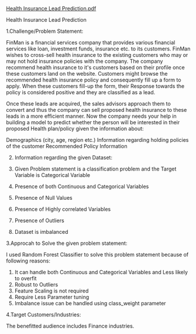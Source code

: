 [Health Insurance Lead Prediction.pdf](https://github.com/Venkatesh-Kalyane/Health-Insurance-Lead-Prediction/files/6056818/Health.Insurance.Lead.Prediction.pdf)


Health Insurance Lead Prediction

1.Challenge/Problem Statement:

FinMan is a financial services company that provides various financial services like loan, investment funds, insurance etc. to its customers. FinMan wishes to cross-sell health insurance to the existing customers who may or may not hold insurance policies with the company. The company recommend health insurance to it's customers based on their profile once these customers land on the website. Customers might browse the recommended health insurance policy and consequently fill up a form to apply. When these customers fill-up the form, their Response towards the policy is considered positive and they are classified as a lead.

Once these leads are acquired, the sales advisors approach them to convert and thus the company can sell proposed health insurance to these leads in a more efficient manner.
Now the company needs your help in building a model to predict whether the person will be interested in their proposed Health plan/policy given the information about:

Demographics (city, age, region etc.)
Information regarding holding policies of the customer
Recommended Policy Information


2. Information regarding the given Dataset:

1. Given Problem statement is a classification problem and the Target Variable is Categorical Variable
2. Presence of both Continuous and Categorical Variables
3. Presence of Null Values
4. Presence of Highly correlated Variables
5. Presence of Outliers
6. Dataset is imbalanced


3.Approcah to Solve the given problem statement:

I used Random Forest Classifier to solve this problem statement because of following reasons:

1. It can handle both Continuous and Categorical Variables and Less likely to overfit
2. Robust to Outliers
3. Feature Scaling is not required
4. Require Less Parameter tuning
5. Imbalance issue can be handled using class_weight parameter

4.Target Customers/Industries:

The benefitted audience includes Finance industries.
